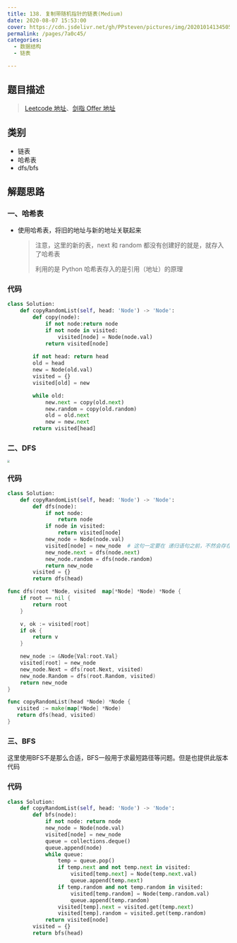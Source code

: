 ```yaml
---
title: 138. 复制带随机指针的链表(Medium)
date: 2020-08-07 15:53:00
cover: https://cdn.jsdelivr.net/gh/PPsteven/pictures/img/20201014134505.png
permalink: /pages/7a0c45/
categories: 
  - 数据结构
  - 链表

---
```


## 题目描述

> [Leetcode 地址](https://leetcode-cn.com/problems/copy-list-with-random-pointer/)、[剑指 Offer 地址](https://leetcode-cn.com/problems/fu-za-lian-biao-de-fu-zhi-lcof/)

## 类别

- 链表
- 哈希表
- dfs/bfs

## 解题思路

### 一、哈希表

- 使用哈希表，将旧的地址与新的地址关联起来

  > 注意，这里的新的表，next 和 random 都没有创建好的就是，就存入了哈希表
  >
  > 利用的是 Python 哈希表存入的是引用（地址）的原理

### 代码

```python
class Solution:
    def copyRandomList(self, head: 'Node') -> 'Node':
        def copy(node):
            if not node:return node
            if not node in visited:
                visited[node] = Node(node.val)
            return visited[node]
        
        if not head: return head 
        old = head 
        new = Node(old.val)
        visited = {}
        visited[old] = new 

        while old:
            new.next = copy(old.next)
            new.random = copy(old.random)
            old = old.next
            new = new.next 
        return visited[head]
```

### 二、DFS

<img src="https://cdn.jsdelivr.net/gh/PPsteven/pictures/img/20200714175143.png" style="zoom: 33%;" />

### 代码

```python
class Solution:
    def copyRandomList(self, head: 'Node') -> 'Node':
        def dfs(node):
            if not node: 
                return node 
            if node in visited:
                return visited[node]
            new_node = Node(node.val)
            visited[node] = new_node  # 这句一定要在 递归语句之前，不然会存在反复创建的问题
            new_node.next = dfs(node.next)
            new_node.random = dfs(node.random)
            return new_node
        visited = {}
        return dfs(head)
```

```go
func dfs(root *Node, visited  map[*Node] *Node) *Node {
    if root == nil {
        return root 
    }

    v, ok := visited[root]
    if ok {
        return v
    }

    new_node := &Node{Val:root.Val}
    visited[root] = new_node
    new_node.Next = dfs(root.Next, visited)
    new_node.Random = dfs(root.Random, visited)
    return new_node
}

func copyRandomList(head *Node) *Node {
   visited := make(map[*Node] *Node)
   return dfs(head, visited) 
}
```

### 三、BFS

这里使用BFS不是那么合适，BFS一般用于求最短路径等问题。但是也提供此版本代码

### 代码

```python
class Solution:
    def copyRandomList(self, head: 'Node') -> 'Node':
        def bfs(node):
            if not node: return node 
            new_node = Node(node.val)
            visited[node] = new_node
            queue = collections.deque()
            queue.append(node)
            while queue:
                temp = queue.pop()
                if temp.next and not temp.next in visited:
                    visited[temp.next] = Node(temp.next.val)
                    queue.append(temp.next)
                if temp.random and not temp.random in visited:
                    visited[temp.random] = Node(temp.random.val)
                    queue.append(temp.random)
                visited[temp].next = visited.get(temp.next)
                visited[temp].random = visited.get(temp.random)
            return visited[node]
        visited = {}
        return bfs(head)
```


